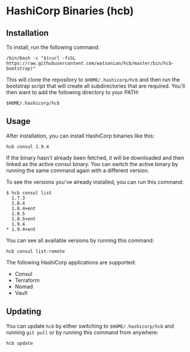# HashiCorp Binaries (hcb)

## Installation

To install, run the following command:

```
/bin/bash -c "$(curl -fsSL https://raw.githubusercontent.com/watsonian/hcb/master/bin/hcb-bootstrap)"
```

This will clone the repository to `$HOME/.hashicorp/hcb` and then run the bootstrap script that will
create all subdirectories that are required. You'll then want to add the following directory to your
PATH:

```
$HOME/.hashicorp/hcb
```

## Usage

After installation, you can install HashiCorp binaries like this:

```
hcb consul 1.9.4
```

If the binary hasn't already been fetched, it will be downloaded and then linked as the active consul
binary. You can switch the active binary by running the same command again with a different version.

To see the versions you've already installed, you can run this command:

```
$ hcb consul list
  1.7.3
  1.8.4
  1.8.4+ent
  1.8.5
  1.8.5+ent
  1.9.4
* 1.9.4+ent
```

You can see all available versions by running this command:

```
hcb consul list-remote
```

The following HashiCorp applications are supported:

* Consul
* Terraform
* Nomad
* Vault

## Updating

You can update `hcb` by either switching to `$HOME/.hashicorp/hcb` and running `git pull` or by running
this command from anywhere:

```
hcb update
```